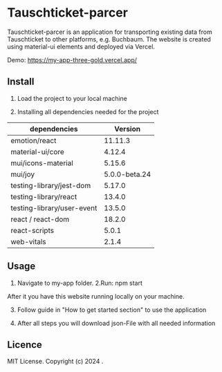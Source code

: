 # Tauschticket-parcer

Tauschticket-parcer is an application for transporting existing data from Tauschticket to other platforms, e.g. Buchbaum.
The website is created using material-ui elements and deployed via Vercel.

Demo: https://my-app-three-gold.vercel.app/

## Install 

1. Load the project to your local machine

2. Installing all dependencies needed for the project

| dependencies      | Version |
| ----------- | ----------- |
| emotion/react      | 11.11.3     |
| material-ui/core | 4.12.4      |
| mui/icons-material | 5.15.6      |
| mui/joy | 5.0.0-beta.24     |
| testing-library/jest-dom | 5.17.0      |
| testing-library/react | 13.4.0     |
| testing-library/user-event | 13.5.0      |
| react / react-dom | 18.2.0      |
| react-scripts | 5.0.1      |
| web-vitals | 2.1.4     |

## Usage 
1. Navigate to my-app folder.
2.Run: npm start 


After it you have this website running locally on your machine.

3. Follow guide in "How to get started section" to use the application

4. After all steps you will download json-File with all needed information

## Licence
MIT License. Copyright (c) 2024 .

